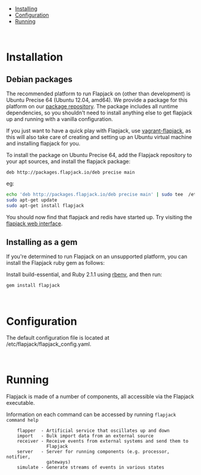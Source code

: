 - [Installing](#installing)
- [Configuration](#configuration)
- [Running](#running)

<a id="installing">&nbsp;</a>
# Installation

## Debian packages

The recommended platform to run Flapjack on (other than development) is Ubuntu Precise 64 (Ubuntu 12.04, amd64).
We provide a package for this platform on our [package repository](http://packages.flapjack.io).
The package includes all runtime dependencies, so you shouldn't need to install anything else to get flapjack up and running with a vanilla configuration.

If you just want to have a quick play with Flapjack, use [vagrant-flapjack](https://github.com/flapjack/vagrant-flapjack), as this will also take care of creating and setting up an Ubuntu virtual machine and installing flapjack for you.

To install the package on Ubuntu Precise 64, add the Flapjack repository to your apt sources, and install the flapjack package:

```
deb http://packages.flapjack.io/deb precise main
```

eg:

```bash
echo 'deb http://packages.flapjack.io/deb precise main' | sudo tee  /etc/apt/sources.list.d/flapjack.list
sudo apt-get update
sudo apt-get install flapjack
```

You should now find that flapjack and redis have started up. Try visiting the [flapjack web interface](http://localhost:3080).

## Installing as a gem

If you're determined to run Flapjack on an unsupported platform, you can install the Flapjack ruby gem as follows:

Install build-essential, and Ruby 2.1.1 using [rbenv](https://github.com/sstephenson/rbenv), and then run:

``` bash
gem install flapjack
```

<a id="configuration">&nbsp;</a>
# Configuration

The default configuration file is located at /etc/flapjack/flapjack_config.yaml.

<a id="running">&nbsp;</a>
# Running

Flapjack is made of a number of components, all accessible via the Flapjack executable.

Information on each command can be accessed by running `flapjack command help`

``` text
    flapper  - Artificial service that oscillates up and down
    import   - Bulk import data from an external source
    receiver - Receive events from external systems and send them to
               Flapjack
    server   - Server for running components (e.g. processor, notifier,
               gateways)
    simulate - Generate streams of events in various states
```
